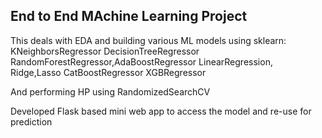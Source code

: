 ## End to End MAchine Learning Project
This deals with EDA and building various ML models using sklearn:
KNeighborsRegressor
DecisionTreeRegressor
RandomForestRegressor,AdaBoostRegressor
LinearRegression, Ridge,Lasso
CatBoostRegressor
XGBRegressor

And performing HP using RandomizedSearchCV

Developed Flask based mini web app to access the model and re-use for prediction
